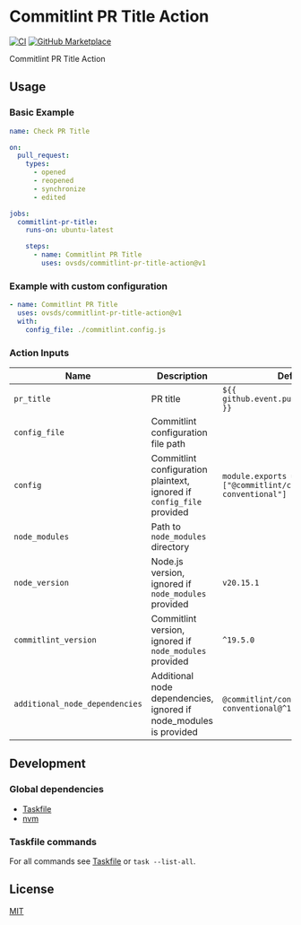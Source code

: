 # Commitlint PR Title Action

[![CI](https://github.com/ovsds/commitlint-pr-title-action/workflows/Check%20PR/badge.svg)](https://github.com/ovsds/commitlint-pr-title-action/actions?query=workflow%3A%22%22Check+PR%22%22)
[![GitHub Marketplace](https://img.shields.io/badge/Marketplace-Commitlint%20PR%20Title-blue.svg)](https://github.com/marketplace/actions/commitlint-pr-title)

Commitlint PR Title Action

## Usage

### Basic Example

```yaml
name: Check PR Title

on:
  pull_request:
    types:
      - opened
      - reopened
      - synchronize
      - edited

jobs:
  commitlint-pr-title:
    runs-on: ubuntu-latest

    steps:
      - name: Commitlint PR Title
        uses: ovsds/commitlint-pr-title-action@v1
```

### Example with custom configuration

```yaml
- name: Commitlint PR Title
  uses: ovsds/commitlint-pr-title-action@v1
  with:
    config_file: ./commitlint.config.js
```

### Action Inputs

| Name                           | Description                                                           | Default                                                              |
| ------------------------------ | --------------------------------------------------------------------- | -------------------------------------------------------------------- |
| `pr_title`                     | PR title                                                              | `${{ github.event.pull_request.title }}`                             |
| `config_file`                  | Commitlint configuration file path                                    |                                                                      |
| `config`                       | Commitlint configuration plaintext, ignored if `config_file` provided | `module.exports = { extends: ["@commitlint/config-conventional"] };` |
| `node_modules`                 | Path to `node_modules` directory                                      |                                                                      |
| `node_version`                 | Node.js version, ignored if `node_modules` provided                   | `v20.15.1`                                                           |
| `commitlint_version`           | Commitlint version, ignored if `node_modules` provided                | `^19.5.0`                                                            |
| `additional_node_dependencies` | Additional node dependencies, ignored if node_modules is provided     | `@commitlint/config-conventional@^19.5.0`                            |

## Development

### Global dependencies

- [Taskfile](https://taskfile.dev/installation/)
- [nvm](https://github.com/nvm-sh/nvm?tab=readme-ov-file#install--update-script)

### Taskfile commands

For all commands see [Taskfile](Taskfile.yaml) or `task --list-all`.

## License

[MIT](LICENSE)
